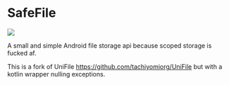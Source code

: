 # SafeFile

[![](https://jitpack.io/v/LagradOst/SafeFile.svg)](https://jitpack.io/#LagradOst/SafeFile)

A small and simple Android file storage api because scoped storage is fucked af.

This is a fork of UniFile https://github.com/tachiyomiorg/UniFile but with a kotlin wrapper nulling exceptions.